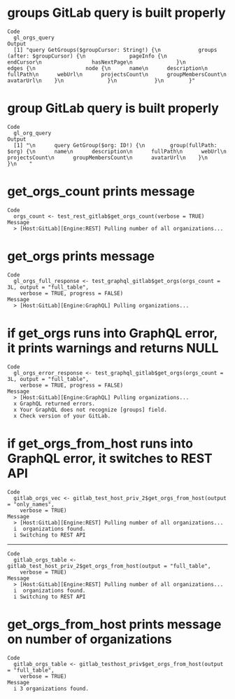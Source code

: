 # groups GitLab query is built properly

    Code
      gl_orgs_query
    Output
      [1] "query GetGroups($groupCursor: String!) {\n            groups (after: $groupCursor) {\n              pageInfo {\n                endCursor\n                hasNextPage\n              }\n              edges {\n                node {\n      name\n      description\n      fullPath\n      webUrl\n      projectsCount\n      groupMembersCount\n      avatarUrl\n    }\n              }\n            }\n        }"

# group GitLab query is built properly

    Code
      gl_org_query
    Output
      [1] "\n      query GetGroup($org: ID!) {\n        group(fullPath: $org) {\n      name\n      description\n      fullPath\n      webUrl\n      projectsCount\n      groupMembersCount\n      avatarUrl\n    }\n      }\n    "

# get_orgs_count prints message

    Code
      orgs_count <- test_rest_gitlab$get_orgs_count(verbose = TRUE)
    Message
      > [Host:GitLab][Engine:REST] Pulling number of all organizations...

# get_orgs prints message

    Code
      gl_orgs_full_response <- test_graphql_gitlab$get_orgs(orgs_count = 3L, output = "full_table",
        verbose = TRUE, progress = FALSE)
    Message
      > [Host:GitLab][Engine:GraphQL] Pulling organizations...

# if get_orgs runs into GraphQL error, it prints warnings and returns NULL

    Code
      gl_orgs_error_response <- test_graphql_gitlab$get_orgs(orgs_count = 3L, output = "full_table",
        verbose = TRUE, progress = FALSE)
    Message
      > [Host:GitLab][Engine:GraphQL] Pulling organizations...
      x GraphQL returned errors.
      x Your GraphQL does not recognize [groups] field.
      x Check version of your GitLab.

# if get_orgs_from_host runs into GraphQL error, it switches to REST API

    Code
      gitlab_orgs_vec <- gitlab_test_host_priv_2$get_orgs_from_host(output = "only_names",
        verbose = TRUE)
    Message
      > [Host:GitLab][Engine:REST] Pulling number of all organizations...
      i  organizations found.
      i Switching to REST API

---

    Code
      gitlab_orgs_table <- gitlab_test_host_priv_2$get_orgs_from_host(output = "full_table",
        verbose = TRUE)
    Message
      > [Host:GitLab][Engine:REST] Pulling number of all organizations...
      i  organizations found.
      i Switching to REST API

# get_orgs_from_host prints message on number of organizations

    Code
      gitlab_orgs_table <- gitlab_testhost_priv$get_orgs_from_host(output = "full_table",
        verbose = TRUE)
    Message
      i 3 organizations found.

